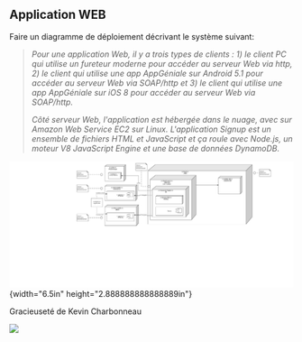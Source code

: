 ## Application WEB

Faire un diagramme de déploiement décrivant le système suivant:

> *Pour une application Web, il y a trois types de clients : 1) le
> client PC qui utilise un fureteur moderne pour accéder au serveur Web
> via http, 2) le client qui utilise une app AppGéniale sur Android 5.1
> pour accéder au serveur Web via SOAP/http et 3) le client qui utilise
> une app AppGéniale sur iOS 8 pour accéder au serveur Web via
> SOAP/http.*
>
> *Côté serveur Web, l'application est hébergée dans le nuage, avec sur
> Amazon Web Service EC2 sur Linux. L'application Signup est un ensemble
> de fichiers HTML et JavaScript et ça roule avec Node.js, un moteur V8
> JavaScript Engine et une base de données DynamoDB.*

![](/assets/exercices.gddoc.docx/image105.png){width="6.5in" height="2.888888888888889in"}

Gracieuseté de Kevin Charbonneau

![](https://www.lucidchart.com/invitations/accept/cc1ca66e-4734-43c2-aa08-7ba372b09045)
